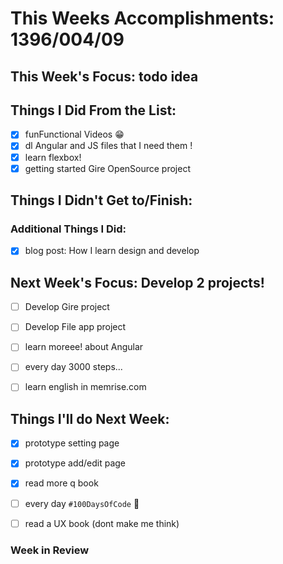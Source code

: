 # This Weeks Accomplishments: 1396/004/09

## This Week's Focus: todo idea

## Things I Did From the List: 

- [x] funFunctional Videos 😁
- [x] dl Angular and JS files that I need them !
- [x] learn flexbox!
- [x] getting started Gire OpenSource project

## Things I Didn't Get to/Finish:

### Additional Things I Did:
- [x]  blog post: How I learn design and develop

## Next Week's Focus: Develop 2 projects!

- [ ] Develop Gire project
- [ ] Develop File app project
- [ ] learn moreee! about Angular
- [ ] every day 3000 steps...
- [ ] learn english in memrise.com


## Things I'll do Next Week:
- [x] prototype setting page
- [x] prototype add/edit page
- [x] read more q book
- [ ] every day `#100DaysOfCode` 💪
- [ ] read a UX book (dont make me think)


### Week in Review
